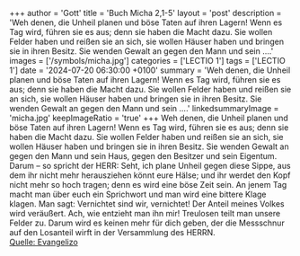 +++
author = 'Gott'
title = 'Buch Micha 2,1-5'
layout = 'post'
description = 'Weh denen, die Unheil planen und böse Taten auf ihren Lagern! Wenn es Tag wird, führen sie es aus; denn sie haben die Macht dazu. Sie wollen Felder haben und reißen sie an sich, sie wollen Häuser haben und bringen sie in ihren Besitz. Sie wenden Gewalt an gegen den Mann und sein ....'
images = ['/symbols/micha.jpg']
categories = ['LECTIO 1']
tags = ['LECTIO 1']
date = '2024-07-20 06:30:00 +0100'
summary = 'Weh denen, die Unheil planen und böse Taten auf ihren Lagern! Wenn es Tag wird, führen sie es aus; denn sie haben die Macht dazu. Sie wollen Felder haben und reißen sie an sich, sie wollen Häuser haben und bringen sie in ihren Besitz. Sie wenden Gewalt an gegen den Mann und sein ....'
linkedsummaryImage = 'micha.jpg'
keepImageRatio = 'true'
+++
Weh denen, die Unheil planen und böse Taten auf ihren Lagern! Wenn es Tag wird, führen sie es aus; denn sie haben die Macht dazu.
Sie wollen Felder haben und reißen sie an sich, sie wollen Häuser haben und bringen sie in ihren Besitz. Sie wenden Gewalt an gegen den Mann und sein Haus, gegen den Besitzer und sein Eigentum.<!--more-->
Darum – so spricht der HERR: Seht, ich plane Unheil gegen diese Sippe, aus dem ihr nicht mehr herausziehen könnt eure Hälse; und ihr werdet den Kopf nicht mehr so hoch tragen; denn es wird eine böse Zeit sein.
An jenem Tag macht man über euch ein Sprichwort und man wird eine bittere Klage klagen. Man sagt: Vernichtet sind wir, vernichtet! Der Anteil meines Volkes wird veräußert. Ach, wie entzieht man ihn mir! Treulosen teilt man unsere Felder zu.
Darum wird es keinen mehr für dich geben, der die Messschnur auf den Losanteil wirft in der Versammlung des HERRN.<br> [Quelle: Evangelizo](https://evangeliumtagfuertag.org/DE/gospel)